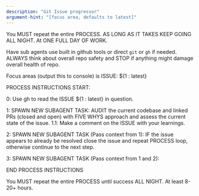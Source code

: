 ```yaml
---
description: "Git Issue progressor"
argument-hint: "[focus area, defaults to latest]"
---
```


You MUST repeat the entire PROCESS.
AS LONG AS IT TAKES KEEP GOING ALL NIGHT. At ONE FULL DAY OF WORK.

Have sub agents use built in github tools or direct `git` or `gh` if needed.
ALWAYS think about overall repo safety and STOP if anything might damage overall health of repo.

Focus areas (output this to console) is ISSUE: ${1 : latest}
 
PROCESS INSTRUCTIONS START:

0: Use gh to read the ISSUE ${1 : latest} in question.

1: SPAWN NEW SUBAGENT TASK: AUDIT the current codebase and linked PRs (closed and open) with FIVE WHYS approach and assess the current state of the issue.
1.1: Make a comment on the ISSUE with your learnings.

2: SPAWN NEW SUBAGENT TASK (Pass context from 1): 
IF the issue appears to already be resolved close the issue and repeat PROCESS loop, otherwise continue to the next step.

3: SPAWN NEW SUBAGENT TASK (Pass context from 1 and 2):



END PROCESS INSTRUCTIONS

You MUST repeat the entire PROCESS until success ALL NIGHT. At least 8-20+ hours.